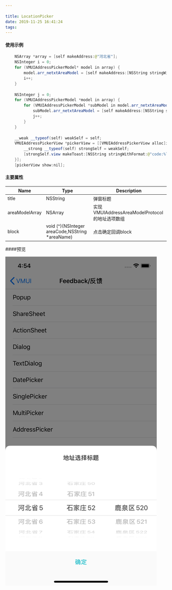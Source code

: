 ```yaml
---

title: LocationPicker
date: 2019-11-25 16:41:24
tags:
---
```


#### 使用示例


```java
    NSArray *array = [self makeAddress:@"河北省"];
    NSInteger i = 0;
    for (VMUIAddressPickerModel* model in array) {
        model.arr_netxtAreaModel = [self makeAddress:[NSString stringWithFormat:@"石家庄%ld",i]];
        i++;
    }
    
    NSInteger j = 0;
    for (VMUIAddressPickerModel *model in array) {
        for (VMUIAddressPickerModel *subModel in model.arr_netxtAreaModel) {
            subModel.arr_netxtAreaModel = [self makeAddress:[NSString stringWithFormat:@"鹿泉区%ld",j]];
            j++;
        }
    }
    
    __weak __typeof(self) weakSelf = self;
    VMUIAddressPickerView *pickerView = [[VMUIAddressPickerView alloc]initWithTitle:@"地址选择标题" array:array complete:^(NSInteger areaCode, NSString * _Nonnull areaName) {
        __strong __typeof(self) strongSelf = weakSelf;
        [strongSelf.view makeToast:[NSString stringWithFormat:@"code:%ld name:%@",areaCode,areaName]];
    }];
    [pickerView show:nil];
```



#### 主要属性

| Name           | Type                                            | Description                                    |
| -------------- | ----------------------------------------------- | ---------------------------------------------- |
| title          | NSString                                        | 弹窗标题                                       |
| areaModelArray | NSArray                                         | 实现VMUIAddressAreaModelProtocol的地址选项数组 |
| block          | void (^)(NSInteger areaCode,NSString *areaName) | 点击确定回调block                              |



####预览

![LocationPicker](images/LocationPicker.png)